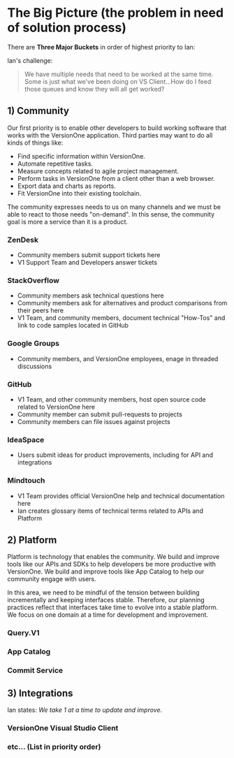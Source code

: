 # The Big Picture (the problem in need of solution process)

There are **Three Major Buckets** in order of highest priority to Ian:

Ian's challenge:

>  We have multiple needs that need to be worked at the same time. Some is just what we've been doing on VS Client...How do I feed those queues and know they will all get worked?



## 1) Community

Our first priority is to enable other developers to build working software that works with the VersionOne application. Third parties may want to do all kinds of things like:

* Find specific information within VersionOne.
* Automate repetitive tasks.
* Measure concepts related to agile project management.
* Perform tasks in VersionOne from a client other than a web browser.
* Export data and charts as reports.
* Fit VersionOne into their existing toolchain.

The community expresses needs to us on many channels and we must be able to react to those needs "on-demand". In this sense, the community goal is more a service than it is a product.

### ZenDesk

* Community members submit support tickets here
* V1 Support Team and Developers answer tickets

### StackOverflow 

* Community members ask technical questions here
* Community members ask for alternatives and product comparisons from their peers here
* V1 Team, and community members, document technical "How-Tos" and link to code samples located in GitHub

### Google Groups

* Community members, and VersionOne employees, enage in threaded discussions

### GitHub

* V1 Team, and other community members, host open source code related to VersionOne here
* Community member can submit pull-requests to projects
* Community members can file issues against projects

### IdeaSpace

* Users submit ideas for product improvements, including for API and integrations

### Mindtouch

* V1 Team provides official VersionOne help and technical documentation here
* Ian creates glossary items of technical terms related to APIs and Platform



## 2) Platform

Platform is technology that enables the community. We build and improve tools like our APIs and SDKs to help developers be more productive with VersionOne. We build and improve tools like App Catalog to help our community engage with users.

In this area, we need to be mindful of the tension between building incrementally and keeping interfaces stable. Therefore, our planning practices reflect that interfaces take time to evolve into a stable platform. We focus on one domain at a time for development and improvement.

### Query.V1

### App Catalog 

### Commit Service



## 3) Integrations

Ian states: *We take 1 at a time to update and improve.*

### VersionOne Visual Studio Client

### etc... (List in priority order)
